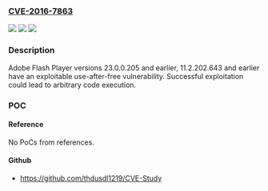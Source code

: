 ### [CVE-2016-7863](https://cve.mitre.org/cgi-bin/cvename.cgi?name=CVE-2016-7863)
![](https://img.shields.io/static/v1?label=Product&message=Adobe%20Flash%20Player%2023.0.0.205%20and%20earlier%2C%2011.2.202.643%20and%20earlier&color=blue)
![](https://img.shields.io/static/v1?label=Version&message=n%2Fa&color=blue)
![](https://img.shields.io/static/v1?label=Vulnerability&message=Use%20after%20free&color=brighgreen)

### Description

Adobe Flash Player versions 23.0.0.205 and earlier, 11.2.202.643 and earlier have an exploitable use-after-free vulnerability. Successful exploitation could lead to arbitrary code execution.

### POC

#### Reference
No PoCs from references.

#### Github
- https://github.com/thdusdl1219/CVE-Study

